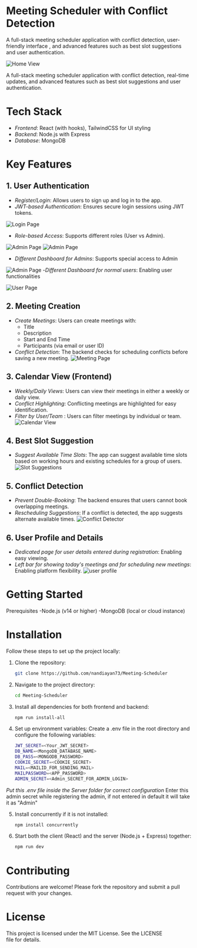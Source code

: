 # Meeting Scheduler with Conflict Detection
A full-stack meeting scheduler application with conflict detection, user-friendly interface , and advanced features such as best slot suggestions and user authentication.

![Home View](./assets/CalendarView.png)

A full-stack meeting scheduler application with conflict detection, real-time updates, and advanced features such as best slot suggestions and user authentication.

# Tech Stack

- *Frontend*: React (with hooks), TailwindCSS for UI styling
- *Backend*: Node.js with Express
- *Database*: MongoDB


# Key Features


## 1. User Authentication
- *Register/Login*: Allows users to sign up and log in to the app.
- *JWT-based Authentication*: Ensures secure login sessions using JWT tokens.

![Login Page](./assets/Login.jpg)
- *Role-based Access*: Supports different roles (User vs Admin).

![Admin Page](./assets/Admin_Signup.png)
![Admin Page](./assets/Admin_Signin.png)
- *Different Dashboard for Admins*: Supports special access to Admin

![Admin Page](./assets/AdminDashboard.png)
-*Different Dashboard for normal users*: Enabling user functionalities

![User Page](./assets/User%20Dashboard.png)

## 2. Meeting Creation
- *Create Meetings*: Users can create meetings with:
  - Title
  - Description
  - Start and End Time
  - Participants (via email or user ID)
- *Conflict Detection*: The backend checks for scheduling conflicts before saving a new meeting.
![Meeting Page](./assets/createmeeting.jpg)


## 3. Calendar View (Frontend)
- *Weekly/Daily Views*: Users can view their meetings in either a weekly or daily view.
- *Conflict Highlighting*: Conflicting meetings are highlighted for easy identification.
- *Filter by User/Team* : Users can filter meetings by individual or team.
![Calendar View](./assets/CalendarView.png)


## 4. Best Slot Suggestion
- *Suggest Available Time Slots*: The app can suggest available time slots based on working hours and existing schedules for a group of users.
![Slot Suggestions](./assets/SlotSuggestions.jpg)


## 5. Conflict Detection
- *Prevent Double-Booking*: The backend ensures that users cannot book overlapping meetings.
- *Rescheduling Suggestions*: If a conflict is detected, the app suggests alternate available times.
![Conflict Detector](./assets/SlotSuggestions.jpg)

## 6. User Profile and Details
- *Dedicated page for user details entered during registration*: Enabling easy viewing.
- *Left bar for showing today's meetings and for scheduling new meetings*: Enabling platform flexibility.
![user profile](./assets/Userprofile.png)
# Getting Started
Prerequisites
-Node.js (v14 or higher)
-MongoDB (local or cloud instance)

# Installation

Follow these steps to set up the project locally:

1. Clone the repository:
   ```bash
   git clone https://github.com/nandiayan73/Meeting-Scheduler

2. Navigate to the project directory:
    ```bash
    cd Meeting-Scheduler

3. Install all dependencies for both frontend and backend:
    ```bash
    npm run install-all

4. Set up environment variables: Create a .env file in the root directory and configure the following variables:
    ```bash
    JWT_SECRET=<Your_JWT_SECRET>
    DB_NAME=<MongoDB_DATABASE_NAME>
    DB_PASS=<MONGODB_PASSWORD>
    COOKIE_SECRET=<COOKIE_SECRET>
    MAIL=<MAILID_FOR_SENDING_MAIL>
    MAILPASSWORD=<APP_PASSWORD>
    ADMIN_SECRET=<Admin_SECRET_FOR_ADMIN_LOGIN>
*Put this .env file inside the Server folder for correct configuration*
Enter this admin secret while registering the admin, if not entered in default it will take it as "Admin" 

5. Install concurrently if it is not installed:
    ```bash
    npm install concurrently

6. Start both the client (React) and the server (Node.js + Express) together:
    ```bash
    npm run dev

# Contributing
Contributions are welcome! Please fork the repository and submit a pull request with your changes.

# License
This project is licensed under the MIT License. See the LICENSE file for details.
 
